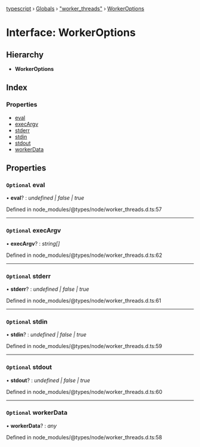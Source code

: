[typescript](../README.md) › [Globals](../globals.md) › ["worker_threads"](../modules/_worker_threads_.md) › [WorkerOptions](_worker_threads_.workeroptions.md)

# Interface: WorkerOptions

## Hierarchy

* **WorkerOptions**

## Index

### Properties

* [eval](_worker_threads_.workeroptions.md#optional-eval)
* [execArgv](_worker_threads_.workeroptions.md#optional-execargv)
* [stderr](_worker_threads_.workeroptions.md#optional-stderr)
* [stdin](_worker_threads_.workeroptions.md#optional-stdin)
* [stdout](_worker_threads_.workeroptions.md#optional-stdout)
* [workerData](_worker_threads_.workeroptions.md#optional-workerdata)

## Properties

### `Optional` eval

• **eval**? : *undefined | false | true*

Defined in node_modules/@types/node/worker_threads.d.ts:57

___

### `Optional` execArgv

• **execArgv**? : *string[]*

Defined in node_modules/@types/node/worker_threads.d.ts:62

___

### `Optional` stderr

• **stderr**? : *undefined | false | true*

Defined in node_modules/@types/node/worker_threads.d.ts:61

___

### `Optional` stdin

• **stdin**? : *undefined | false | true*

Defined in node_modules/@types/node/worker_threads.d.ts:59

___

### `Optional` stdout

• **stdout**? : *undefined | false | true*

Defined in node_modules/@types/node/worker_threads.d.ts:60

___

### `Optional` workerData

• **workerData**? : *any*

Defined in node_modules/@types/node/worker_threads.d.ts:58
